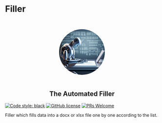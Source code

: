 # Filler
<img src="src/filler/resources/images/filler.jpg" width="150" height="150" style="display: block; margin-left: auto; margin-right: auto; margin-top: 50px; margin-bottom: 50px; border-radius: 50%;">
<h2 align="center">The Automated Filler</h2>



[![Code style: black](https://img.shields.io/badge/code%20style-black-000000.svg)](https://github.com/psf/black)
[![GitHub license](https://img.shields.io/badge/license-MIT-blue.svg)](https://github.com/getcursor/cursor/blob/main/LICENSE) 
[![PRs Welcome](https://img.shields.io/badge/PRs-welcome-brightgreen.svg)]() 

Filler which fills data into a docx or xlsx file one by one according to the list.
